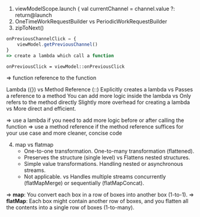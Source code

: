 1. viewModelScope.launch {
val currentChannel = channel.value ?: return@launch
2. OneTimeWorkRequestBuilder vs PeriodicWorkRequestBuilder
3. zipToNext()

```jsx
onPreviousChannelClick = {
	viewModel.getPreviousChannel()
}
=> create a lambda which call a function
```

`onPreviousClick = viewModel::onPreviousClick`

=> function reference to the function

Lambda ({}) vs 	Method Reference (::)
Explicitly creates a lambda vs Passes a reference to a method
You can add more logic inside the lambda vs Only refers to the method directly
Slightly more overhead for creating a lambda vs More direct and efficient.

=> use a lambda if you need to add more logic before or after calling the function
=> use a method reference if the method reference suffices for your use case and more cleaner, concise code

4. map vs flatmap
    - One-to-one transformation.	One-to-many transformation (flattened).
    - Preserves the structure (single level) vs 	Flattens nested structures.
    - Simple value transformations.	Handling nested or asynchronous streams.
    - Not applicable. 	vs Handles multiple streams concurrently (flatMapMerge)
    or sequentially (flatMapConcat).

=> **map**: You convert each box in a row of boxes into another box (1-to-1).
=> **flatMap**: Each box might contain another row of boxes, and you flatten all the contents into a
single row of boxes (1-to-many).